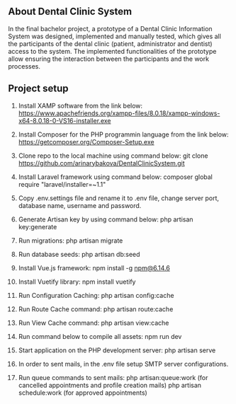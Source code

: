 ## About Dental Clinic System

In the final bachelor project, a prototype of a Dental Clinic Information System was designed, implemented and manually tested, which gives all the participants of the dental clinic (patient, administrator and dentist) access to the system. The implemented functionalities of the prototype allow ensuring the interaction between the participants and the work processes.

## Project setup
1. Install XAMP software from the link below:
     https://www.apachefriends.org/xampp-files/8.0.18/xampp-windows-x64-8.0.18-0-VS16-installer.exe
     
2. Install Composer for the PHP programmin language from the link below:
    https://getcomposer.org/Composer-Setup.exe
    
3. Clone repo to the local machine using command below:
    git clone https://github.com/arinarybakova/DentalClinicSystem.git
4. Install Laravel framework using command below:
    composer global require "laravel/installer=~1.1"
5. Copy .env.settings file and rename it to .env file, change server port, database name, username and password.
6. Generate Artisan key by using command below:
    php artisan key:generate
7. Run migrations:
    php artisan migrate
8. Run database seeds:
   php artisan db:seed
9. Install Vue.js framework:
    npm install -g npm@6.14.6
10. Install Vuetify library:
    npm install vuetify
11. Run Configuration Caching:
    php artisan config:cache
12. Run Route Cache command:
    php artisan route:cache
13. Run View Cache command:
    php artisan view:cache
14. Run command below to compile all assets:
    npm run dev
15. Start application on the PHP development server:
    php artisan serve
16. In order to sent mails, in the .env file setup SMTP server configurations.
17. Run queue commands to sent mails:
         php artisan:queue:work  (for cancelled appointments and profile creation mails)
         php artisan schedule:work (for approved appointments)


